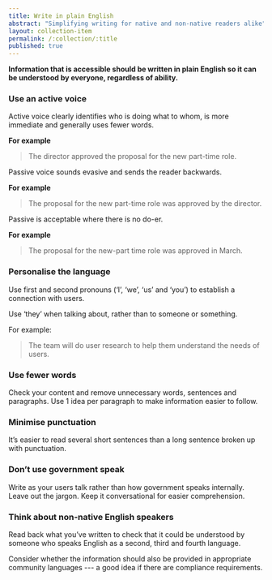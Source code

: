 ```yaml
---
title: Write in plain English
abstract: "Simplifying writing for native and non-native readers alike"
layout: collection-item
permalink: /:collection/:title
published: true
---
```


**Information that is accessible should be written in plain English so it can be understood by everyone, regardless of ability.**

### Use an active voice

Active voice clearly identifies who is doing what to whom, is more immediate and generally uses fewer words.

**For example**

> The director approved the proposal for the new part-time role.

Passive voice sounds evasive and sends the reader backwards.

**For example**

> The proposal for the new part-time role was approved by the director.

Passive is acceptable where there is no do-er.

**For example**

> The proposal for the new-part time role was approved in March.

### Personalise the language

Use first and second pronouns (‘I’, ‘we’, ‘us’ and ‘you’) to establish a connection with users.

Use ‘they’ when talking about, rather than to someone or something.

For example:

> The team will do user research to help them understand the needs of users.

### Use fewer words

Check your content and remove unnecessary words, sentences and paragraphs. Use 1 idea per paragraph to make information easier to follow.

### Minimise punctuation

It’s easier to read several short sentences than a long sentence broken up with punctuation.

### Don’t use government speak

Write as your users talk rather than how government speaks internally. Leave out the jargon. Keep it conversational for easier comprehension.

### Think about non-native English speakers

Read back what you’ve written to check that it could be understood by someone who speaks English as a second, third and fourth language.

Consider whether the information should also be provided in appropriate community languages --- a good idea if there are compliance requirements.
